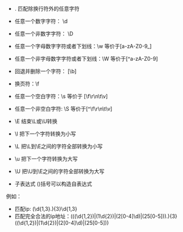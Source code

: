 - .
匹配除换行符外的任意字符

- 任意一个数字字符： \d
- 任意一个非数字字符： \D
- 任意一个字母数字字符或者下划线：\w 等价于[a-zA-Z0-9_]
- 任意一个非字母数字字符或者下划线：\W 等价于[^a-zA-Z0-9]
- 回退并删除一个字符： [\b]
- 换页符：\f
- 任意一个空白字符：\s 等价于 [\f\r\n\t\v]
- 任意一个非空白字符: \S 等价于[^\f\r\n\t\v]
- \E 结束\L或\U转换
- \l 把下一个字符转换为小写
- \L 把\L到\E之间的字符全部转换为小写
- \u 把下一个字符转换为大写
- \U 把\U到\E之间的字符全部转换为大写

- 子表达式
()括号可以构造自表达式

例如：
+ 匹配ip: (\d{1,3}\.){3}\d{1,3}
+ 匹配完全合法的ip地址：(((\d{1,2})|(1\d{2})|(2[0-4]\d)|(25[0-5]))\.){3}((\d{1,2})|(1\d{2})|(2[0-4]\d)|(25[0-5]))
